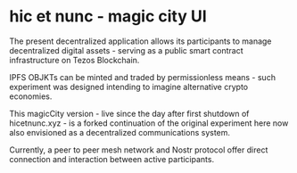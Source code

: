 # hic et nunc - magic city UI

The present decentralized application allows its participants to manage decentralized digital assets - serving as a public smart contract infrastructure on Tezos Blockchain.

IPFS OBJKTs can be minted and traded by permissionless means - such experiment was designed intending to imagine alternative crypto economies.

This magicCity version - live since the day after first shutdown of hicetnunc.xyz - is a forked continuation of the original experiment here now also envisioned as a decentralized communications system.

Currently, a peer to peer mesh network and Nostr protocol offer direct connection and interaction between active participants.